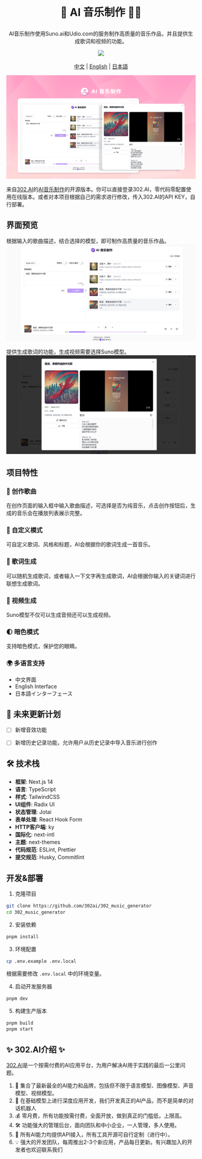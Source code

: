 # <p align="center"> 🎼 AI 音乐制作 🚀✨</p>

<p align="center">AI音乐制作使用Suno.ai和Udio.com的服务制作高质量的音乐作品，并且提供生成歌词和视频的功能。</p>

<p align="center"><a href="https://302.ai/tools/music/" target="blank"><img src="https://file.302ai.cn/gpt/imgs/github/302_badge.png" /></a></p >

<p align="center"><a href="README_zh.md">中文</a> | <a href="README.md">English</a> | <a href="README_ja.md">日本語</a></p>


![](docs/AI音乐制作.png)

来自[302.AI](https://302.ai)的[AI音乐制作](https://302.ai/tools/music/)的开源版本。你可以直接登录302.AI，零代码零配置使用在线版本。或者对本项目根据自己的需求进行修改，传入302.AI的API KEY，自行部署。

## 界面预览
根据输入的歌曲描述，结合选择的模型，即可制作高质量的音乐作品。
![](docs/音乐1.png)

提供生成歌词的功能，生成视频需要选择Suno模型。
![](docs/音乐2.png)

## 项目特性
### 🎼 创作歌曲
  在创作页面的输入框中输入歌曲描述，可选择是否为纯音乐，点击创作按钮后，生成的音乐会在播放列表展示完整。
### 📝 自定义模式
  可自定义歌词、风格和标题，AI会根据你的歌词生成一首音乐。
### 🎤 歌词生成
  可以随机生成歌词，或者输入一下文字再生成歌词，AI会根据你输入的关键词进行联想生成歌词。
### 🎥 视频生成
  Suno模型不仅可以生成音频还可以生成视频。
### 🌓 暗色模式
  支持暗色模式，保护您的眼睛。
### 🌍 多语言支持
  - 中文界面
  - English Interface
  - 日本語インターフェース

## 🚩 未来更新计划
- [ ] 新增音效功能
- [ ] 新增历史记录功能，允许用户从历史记录中导入音乐进行创作


## 🛠️ 技术栈

- **框架**: Next.js 14
- **语言**: TypeScript
- **样式**: TailwindCSS
- **UI组件**: Radix UI
- **状态管理**: Jotai
- **表单处理**: React Hook Form
- **HTTP客户端**: ky
- **国际化**: next-intl
- **主题**: next-themes
- **代码规范**: ESLint, Prettier
- **提交规范**: Husky, Commitlint


## 开发&部署
1. 克隆项目
```bash
git clone https://github.com/302ai/302_music_generator
cd 302_music_generator
```

2. 安装依赖
```bash
pnpm install
```

3. 环境配置
```bash
cp .env.example .env.local
```
根据需要修改 `.env.local` 中的环境变量。

4. 启动开发服务器
```bash
pnpm dev
```

5. 构建生产版本
```bash
pnpm build
pnpm start
```



## ✨ 302.AI介绍 ✨
[302.AI](https://302.ai)是一个按需付费的AI应用平台，为用户解决AI用于实践的最后一公里问题。
1. 🧠 集合了最新最全的AI能力和品牌，包括但不限于语言模型、图像模型、声音模型、视频模型。
2. 🚀 在基础模型上进行深度应用开发，我们开发真正的AI产品，而不是简单的对话机器人
3. 💰 零月费，所有功能按需付费，全面开放，做到真正的门槛低，上限高。
4. 🛠 功能强大的管理后台，面向团队和中小企业，一人管理，多人使用。
5. 🔗 所有AI能力均提供API接入，所有工具开源可自行定制（进行中）。
6. 💡 强大的开发团队，每周推出2-3个新应用，产品每日更新。有兴趣加入的开发者也欢迎联系我们
